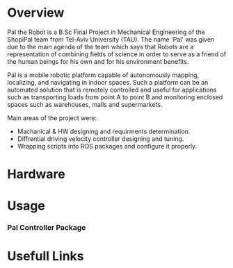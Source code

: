 # Overview
Pal the Robot is a B.Sc Final Project in Mechanical Engineering of the ShopiPal team from Tel-Aviv University (TAU).
The name 'Pal' was given due to the main agenda of the team which says that Robots  are a representation of combining fields of science in order to serve as a friend of the human beings for his own and for his environment benefits.

Pal is a mobile robotic platform capable of autonomously mapping, localizing, and navigating in indoor spaces. Such a platform can be an automated solution that is remotely controlled and useful for applications such as transporting loads from point A to point B and monitoring enclosed spaces such as warehouses, malls and supermarkets.

Main areas of the project were:
- Machanical & HW designing and requirments determination.
- Diffrential driving velocity controller designing and tuning.
- Wrapping scripts into ROS packages and configure it properly.   

# Hardware

# Usage

### Pal Controller Package 

# Usefull Links

